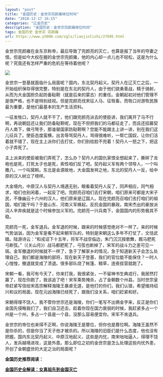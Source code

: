 ```yaml
---
layout: "post"
title: "金国历史：金世宗完颜雍继位时间"
date: "2018-12-17 16:15"
categories: "辽金历史"
description: "金国历史：金世宗完颜雍继位时间"
tags: 金国历史 金世宗 完颜雍
url: https://www.y5000.com/zgls/liaojinlishi/27695.html
---
```






金世宗完颜雍在金东京称帝，最后导致了完颜亮的灭亡，也算是报了当年的夺妻之恨。但是如今大权在握的金世宗完颜雍，他的内心却一点儿也不轻松，这是为什么呢？究竟还有怎样严重的危机在等待着他呢？

![](https://img.y5000.com/uploads/allimg/180116/8-1P1161624241O.jpg)

金世宗一登基就面临什么局面呢？国内，东北契丹起义。契丹人在辽灭亡之后，一开始组织保存得很完整，特别是在东北的契丹人，由于他们骁勇善战，精于骑射，从而为大金国担负起防备鞑靼（就是后来的蒙古）的重任。金朝起初对他们管理不是很严格，也不是特别歧视。但是完颜亮伐宋征人马、征牲畜，而牲口对游牧民族最为重要，是他们最基本的生产生活资料。

一征发牲口，契丹人就不干了，他们跟完颜亮派去的使臣讲，我们离开了马不行啊，再说朝廷还让我们防备鞑靼呢，现在不但把我们的马都征走了，而且还招募契丹人南下，做弓弩手，那谁替国家防鞑靼啊？您能不能跟主上讲一讲，别在我们这儿征兵了。使臣态度蛮横，出言辱骂契丹人，骂得很难听，一帮亡国奴，让你们活着就不错了，现在主上派你们去打仗，你们别给脸不兜着！契丹人一怒之下，把这小子弄死了。

主上派来的使臣被我们弄死了，怎么办？契丹人的国仇家恨全想起来了，撕碎了龙袍也是死，打死太子也是死，索性咱们反了吧。契丹起义军有两个领导人，一个叫撒八，一个叫窝斡。东北是金源故地，大金国发祥之地，东北的契丹人一反，给中原的汉人树立了榜样。

大金境内，中原汉人与契丹人境遇无别，眼看着契丹人反了，同声相应，同气相求，咱们也别闲着，一起反了吧。完颜亮召咱们去打宋朝，咱们原来可都是大宋子民，不像幽云十六州的汉人，他们原来是辽国人。现在完颜亮召咱们去打咱们的祖国，咱们能干吗？于是山东、河南义军蜂起，反抗金国的暴政。南宋杰出的豪放派词人辛弃疾就是这个时候参加义军的。完颜亮一兴兵南下，金国国内的形势极其不稳。

完颜亮一死，金军退兵。金军退的时候，跟来的时候感觉绝对不一样了。来的时候气势汹汹，因为金军是看不起宋朝军队的，特别是宋朝这么多年不打仗了，文恬武嬉。陆游诗云：“和戎诏下十五年，将军不战空临边，朱门沉沉按歌舞，厩马肥死弓断弦。”（《关山月》）战马都肥死了，弓弦也断掉了，宋军的战斗力之差可见一斑。金军撤退的时候就不一样了，急于了解家乡的情况，急于知道新天子会怎么处理自己。我们都是海陵的部将，现在新天子登基，我们的官位能不能保住？一时人心惶惶，撤退就变成了溃退。很多部队烧了帐篷、粮草，连夜拔营就跑了。

宋朝一看，我可有今天了，你来打我，我很紧张，一不留神书生典戎行，我居然打赢了，现在你跑了，我该追了吧！宋军乘势掩杀，占了金朝数个州县。当时世宗皇帝赶紧写信给宋高宗解释海陵王暴虐无道，是他打的你们，我们认错，希望维持绍兴和议的局面，现在元凶海陵已经死了，跟我们没关系，咱们赶紧和好。

宋朝得理不饶人，我不管你世宗还是海陵，你们一笔写不出俩金字来，反正是你们金国先侵略我们了，我们自卫还击，趁着你现在国力衰弱的时候，我赶紧多占一个州是一个州，多占一个县是一个县，没那么容易便宜你。宋军不肯退兵。

金世宗的帝位也来得不正啊，你说海陵王是篡位，但你也是篡位啊。海陵王虽然不是你杀的，但是你当了天子他才被杀的。所以海陵的旧臣们是什么态度，他也没有把握。国内东北契丹起义、中原汉地起义，这些是内忧，南宋咄咄逼人，得理不饶人，发兵越境进攻，这是外患。那么即位之初的金世宗是怎么处理这些内忧外患，开创了金朝盛世的大定之治的局面呢？

**金国历史推荐阅读：**

**[金国历史全解读：女真祖先到金国灭亡](https://www.y5000.com/zgls/liaojinlishi/2018/0115/27654.html)**
